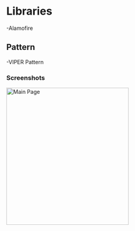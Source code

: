 # Libraries
-Alamofire

## Pattern
-VIPER Pattern

### Screenshots
<img src="https://github.com/MuratYurtseven/IMBdApp-VIPERPattern/assets/123903809/fe03e068-8db2-4faf-a401-fbc438bbf7f9)" alt="Main Page" width="320" height="360">
